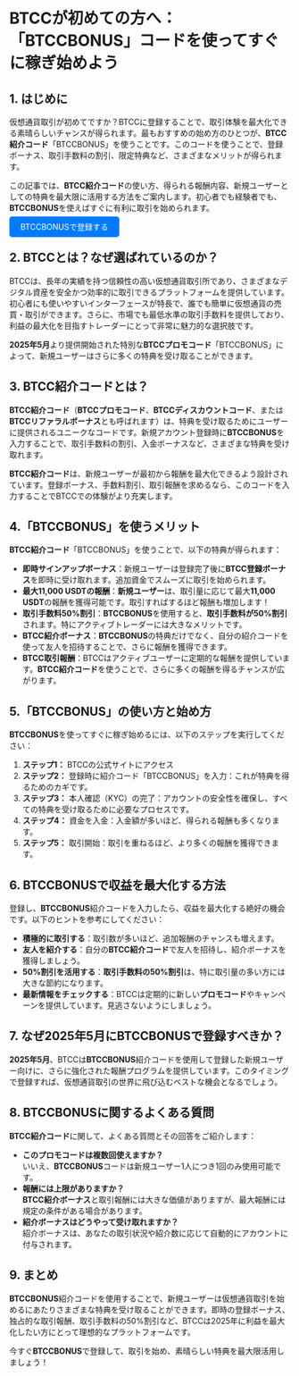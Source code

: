 <h1>BTCCが初めての方へ：「BTCCBONUS」コードを使ってすぐに稼ぎ始めよう</h1>

<section>
  <h2>1. はじめに</h2>
  <p>仮想通貨取引が初めてですか？BTCCに登録することで、取引体験を最大化できる素晴らしいチャンスが得られます。最もおすすめの始め方のひとつが、<strong>BTCC紹介コード</strong>「BTCCBONUS」を使うことです。このコードを使うことで、登録ボーナス、取引手数料の割引、限定特典など、さまざまなメリットが得られます。</p>
  <p>この記事では、<strong>BTCC紹介コード</strong>の使い方、得られる報酬内容、新規ユーザーとしての特典を最大限に活用する方法をご案内します。初心者でも経験者でも、<strong>BTCCBONUS</strong>を使えばすぐに有利に取引を始められます。</p>
</section>

<p><a href="https://partner.btcc.com/us/c/BTCCBONUS/9303" target="_blank" style="color: white; background-color: #007bff; padding: 10px 20px; text-decoration: none; border-radius: 5px;">BTCCBONUSで登録する</a></p>

<section>
  <h2>2. BTCCとは？なぜ選ばれているのか？</h2>
  <p>BTCCは、長年の実績を持つ信頼性の高い仮想通貨取引所であり、さまざまなデジタル資産を安全かつ効率的に取引できるプラットフォームを提供しています。初心者にも使いやすいインターフェースが特長で、誰でも簡単に仮想通貨の売買・取引ができます。さらに、市場でも最低水準の取引手数料を提供しており、利益の最大化を目指すトレーダーにとって非常に魅力的な選択肢です。</p>
  <p><strong>2025年5月</strong>より提供開始された特別な<strong>BTCCプロモコード</strong>「BTCCBONUS」によって、新規ユーザーはさらに多くの特典を受け取ることができます。</p>
</section>

<section>
  <h2>3. BTCC紹介コードとは？</h2>
  <p><strong>BTCC紹介コード</strong>（<strong>BTCCプロモコード</strong>、<strong>BTCCディスカウントコード</strong>、または<strong>BTCCリファラルボーナス</strong>とも呼ばれます）は、特典を受け取るためにユーザーに提供されるユニークなコードです。新規アカウント登録時に<strong>BTCCBONUS</strong>を入力することで、取引手数料の割引、入金ボーナスなど、さまざまな特典を受け取れます。</p>
  <p><strong>BTCC紹介コード</strong>は、新規ユーザーが最初から報酬を最大化できるよう設計されています。登録ボーナス、手数料割引、取引報酬を求めるなら、このコードを入力することでBTCCでの体験がより充実します。</p>
</section>

<section>
  <h2>4.「BTCCBONUS」を使うメリット</h2>
  <p><strong>BTCC紹介コード</strong>「BTCCBONUS」を使うことで、以下の特典が得られます：</p>
  <ul>
    <li><strong>即時サインアップボーナス</strong>：新規ユーザーは登録完了後に<strong>BTCC登録ボーナス</strong>を即時に受け取れます。追加資金でスムーズに取引を始められます。</li>
    <li><strong>最大11,000 USDTの報酬</strong>：<strong>新規ユーザー</strong>は、取引量に応じて最大<strong>11,000 USDT</strong>の報酬を獲得可能です。取引すればするほど報酬も増加します！</li>
    <li><strong>取引手数料50%割引</strong>：<strong>BTCCBONUS</strong>を使用すると、<strong>取引手数料が50%割引</strong>されます。特にアクティブトレーダーには大きなメリットです。</li>
    <li><strong>BTCC紹介ボーナス</strong>：<strong>BTCCBONUS</strong>の特典だけでなく、自分の紹介コードを使って友人を招待することで、さらに報酬を獲得できます。</li>
    <li><strong>BTCC取引報酬</strong>：BTCCはアクティブユーザーに定期的な報酬を提供しています。<strong>BTCC紹介コード</strong>を使うことで、さらに多くの報酬を得るチャンスが広がります。</li>
  </ul>
</section>

<section>
  <h2>5.「BTCCBONUS」の使い方と始め方</h2>
  <p><strong>BTCCBONUS</strong>を使ってすぐに稼ぎ始めるには、以下のステップを実行してください：</p>
  <ol>
    <li><strong>ステップ1：</strong> BTCCの公式サイトにアクセス</li>
    <li><strong>ステップ2：</strong> 登録時に紹介コード「BTCCBONUS」を入力：これが特典を得るためのカギです。</li>
    <li><strong>ステップ3：</strong> 本人確認（KYC）の完了：アカウントの安全性を確保し、すべての特典を受け取るために必要なプロセスです。</li>
    <li><strong>ステップ4：</strong> 資金を入金：入金額が多いほど、得られる報酬も多くなります。</li>
    <li><strong>ステップ5：</strong> 取引開始：取引を重ねるほど、より多くの報酬を獲得できます。</li>
  </ol>
</section>

<section>
  <h2>6. BTCCBONUSで収益を最大化する方法</h2>
  <p>登録し、<strong>BTCCBONUS</strong>紹介コードを入力したら、収益を最大化する絶好の機会です。以下のヒントを参考にしてください：</p>
  <ul>
    <li><strong>積極的に取引する</strong>：取引数が多いほど、追加報酬のチャンスも増えます。</li>
    <li><strong>友人を紹介する</strong>：自分の<strong>BTCC紹介コード</strong>で友人を招待し、紹介ボーナスを獲得しましょう。</li>
    <li><strong>50%割引を活用する</strong>：<strong>取引手数料の50%割引</strong>は、特に取引量の多い方には大きな節約になります。</li>
    <li><strong>最新情報をチェックする</strong>：BTCCは定期的に新しい<strong>プロモコード</strong>やキャンペーンを提供しています。見逃さないようにしましょう。</li>
  </ul>
</section>

<section>
  <h2>7. なぜ2025年5月にBTCCBONUSで登録すべきか？</h2>
  <p><strong>2025年5月</strong>、BTCCは<strong>BTCCBONUS</strong>紹介コードを使用して登録した新規ユーザー向けに、さらに強化された報酬プログラムを提供しています。このタイミングで登録すれば、仮想通貨取引の世界に飛び込むベストな機会となるでしょう。</p>
</section>

<section>
  <h2>8. BTCCBONUSに関するよくある質問</h2>
  <p><strong>BTCC紹介コード</strong>に関して、よくある質問とその回答をご紹介します：</p>
  <ul>
    <li><strong>このプロモコードは複数回使えますか？</strong><br>いいえ、<strong>BTCCBONUS</strong>コードは新規ユーザー1人につき1回のみ使用可能です。</li>
    <li><strong>報酬には上限がありますか？</strong><br><strong>BTCC紹介ボーナス</strong>と取引報酬には大きな価値がありますが、最大報酬には規定の条件がある場合があります。</li>
    <li><strong>紹介ボーナスはどうやって受け取れますか？</strong><br>紹介ボーナスは、あなたの取引状況や紹介数に応じて自動的にアカウントに付与されます。</li>
  </ul>
</section>

<section>
  <h2>9. まとめ</h2>
  <p><strong>BTCCBONUS</strong>紹介コードを使用することで、新規ユーザーは仮想通貨取引を始めるにあたりさまざまな特典を受け取ることができます。即時の登録ボーナス、独占的な取引報酬、取引手数料の50%割引など、BTCCは2025年に利益を最大化したい方にとって理想的なプラットフォームです。</p>
  <p>今すぐ<strong>BTCCBONUS</strong>で登録して、取引を始め、素晴らしい特典を最大限活用しましょう！</p>
</section>
